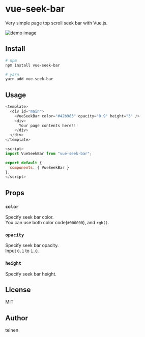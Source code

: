 # vue-seek-bar

Very simple page top scroll seek bar with Vue.js.

![demo image](https://user-images.githubusercontent.com/25704785/52997517-1c703380-3464-11e9-8618-9bad891936f6.gif)

## Install

```bash
# npm
npm install vue-seek-bar

# yarn
yarn add vue-seek-bar
```

## Usage

```js
<template>
  <div id="main">
    <VueSeekBar color="#42b983" opacity="0.9" height="3" />
    <div>
      Your page contents here!!!
    </div>
  </div>
</template>

<script>
import VueSeekBar from "vue-seek-bar";

export default {
  components: { VueSeekBar }
};
</script>
```

## Props

### `color`

Specify seek bar color.  
You can use both color code(`#000000`), and `rgb()`.

### `opacity`

Specify seek bar opacity.  
Input `0.1` to `1.0`.

### `height`

Specify seek bar height.

## License

MIT

## Author

teinen

